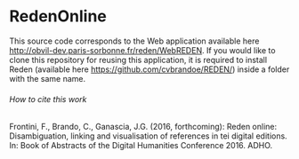 # RedenOnline

This source code corresponds to the Web application available here http://obvil-dev.paris-sorbonne.fr/reden/WebREDEN. If you would like to clone this repository for reusing this application, it is required to install Reden (available here https://github.com/cvbrandoe/REDEN/) inside a folder with the same name.

###### How to cite this work

Frontini, F., Brando, C., Ganascia, J.G. (2016, forthcoming): Reden online: Disambiguation, linking and visualisation of references in tei digital editions. In: Book of Abstracts of the Digital Humanities Conference 2016. ADHO.